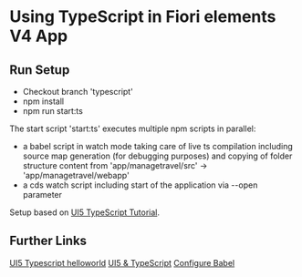 # Using TypeScript in Fiori elements V4 App

## Run Setup

- Checkout branch 'typescript'
- npm install
- npm run start:ts

The start script 'start:ts' executes multiple npm scripts in parallel:

- a babel script in watch mode taking care of live ts compilation including source map generation (for debugging purposes) and copying of folder structure content from 'app/managetravel/src' -> 'app/managetravel/webapp'  
- a cds watch script including start of the application via --open parameter

Setup based on [UI5 TypeScript Tutorial](https://github.com/SAP-samples/ui5-typescript-tutorial).

## Further Links

[UI5 Typescript helloworld](https://github.com/SAP-samples/ui5-typescript-helloworld)
[UI5 & TypeScript](https://sap.github.io/ui5-typescript/#how-to-convert-an-existing-ui5-app-to-typescript)
[Configure Babel](https://babeljs.io/docs/en/configuration)